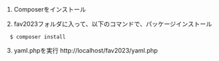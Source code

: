 1. Composerをインストール

2. fav2023フォルダに入って、以下のコマンドで、パッケージインストール
```
  $ composer install
```
3. yaml.phpを実行
  http://localhost/fav2023/yaml.php